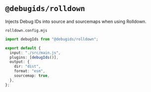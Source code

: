 # `@debugids/rolldown`

Injects Debug IDs into source and sourcemaps when using Rolldown.

`rolldown.config.mjs`
```ts
import debugIds from "@debugids/rolldown";

export default {
  input: "./src/main.js",
  plugins: [debugIds()],
  output: {
    dir: "dist",
    format: "esm",
    sourcemap: true,
  },
};
```